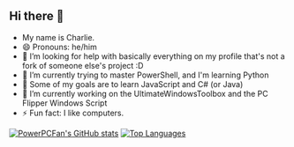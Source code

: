 ## Hi there 👋
- My name is Charlie.
- 😄 Pronouns: he/him
- 🤔 I’m looking for help with basically everything on my profile that's not a fork of someone else's project :D
- 🌱 I’m currently trying to master PowerShell, and I'm learning Python
- 🌱 Some of my goals are to learn JavaScript and C# (or Java)
- 🔭 I’m currently working on the UltimateWindowsToolbox and the PC Flipper Windows Script
- ⚡ Fun fact: I like computers. 

[![PowerPCFan's GitHub stats](https://github-readme-stats.vercel.app/api?username=PowerPCFan&theme=transparent)](https://github.com/anuraghazra/github-readme-stats)
[![Top Languages](https://github-readme-stats.vercel.app/api/top-langs/?username=PowerPCFan&theme=transparent&layout=compact&exclude_repo=PowerPCFan,website,wiki,SteavenToolBoxFork,AnyBox)](https://github.com/anuraghazra/github-readme-stats)
